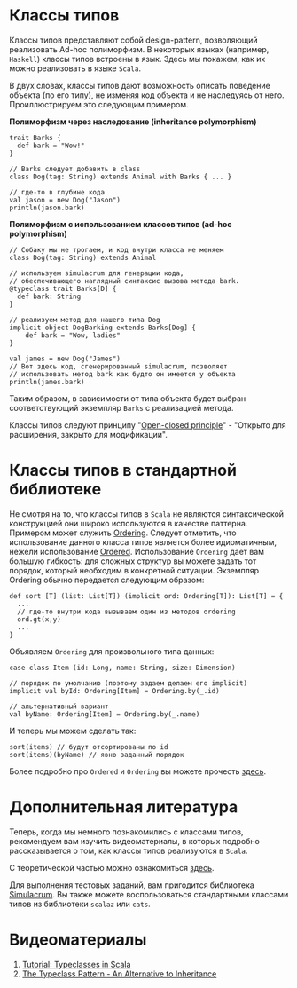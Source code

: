 Классы типов
============

Классы типов представляют собой design-pattern, позволяющий реализовать Ad-hoc
полиморфизм. В некоторых языках (например, `Haskell`) классы типов встроены в
язык. Здесь мы покажем, как их можно реализовать в языке `Scala`.

В двух словах, классы типов дают возможность описать поведение объекта
(по его типу), не изменяя код объекта и не наследуясь от него.
Проиллюстрируем это следующим примером.

**Полиморфизм через наследование (inheritance polymorphism)**

    trait Barks {
      def bark = "Wow!"
    }

    // Barks следует добавить в class
    class Dog(tag: String) extends Animal with Barks { ... }

    // где-то в глубине кода
    val jason = new Dog("Jason")
    println(jason.bark)

**Полиморфизм с использованием классов типов (ad-hoc polymorphism)**

    // Собаку мы не трогаем, и код внутри класса не меняем
    class Dog(tag: String) extends Animal

    // используем simulacrum для генерации кода,
    // обеспечивающего наглядный синтаксис вызова метода bark.
    @typeclass trait Barks[D] {
      def bark: String
    }

    // реализуем метод для нашего типа Dog
    implicit object DogBarking extends Barks[Dog] {
        def bark = "Wow, ladies"
    }

    val james = new Dog("James")
    // Вот здесь код, сгенерированный simulacrum, позволяет
    // использовать метод bark как будто он имеется у объекта
    println(james.bark)

Таким образом, в зависимости от типа объекта будет выбран соответствующий
экземпляр `Barks` с реализацией метода.

Классы типов следуют принципу "[Open-closed principle][open-closed]" -
"Открыто для расширения, закрыто для модификации".


Классы типов в стандартной библиотеке
=====================================
Не смотря на то, что классы типов в `Scala` не являются синтаксической
конструкцией они широко используются в качестве паттерна. Примером может
служить [Ordering][ordering]. Следует отметить, что использование данного
класса типов является более идиоматичным, нежели использование
[Ordered][ordered]. Использование `Ordering` дает вам большую гибкость:
для сложных структур вы можете задать тот порядок, который необходим
в конкретной ситуации. Экземпляр Ordering обычно передается следующим
образом:

    def sort [T] (list: List[T]) (implicit ord: Ordering[T]): List[T] = {
      ...
      // где-то внутри кода вызываем один из методов ordering
      ord.gt(x,y)
      ...
    }

Объявляем `Ordering` для произвольного типа данных:

    case class Item (id: Long, name: String, size: Dimension)

    // порядок по умолчанию (поэтому задаем делаем его implicit)
    implicit val byId: Ordering[Item] = Ordering.by(_.id)

    // альтернативный вариант
    val byName: Ordering[Item] = Ordering.by(_.name)

И теперь мы можем сделать так:

    sort(items) // будут отсортированы по id
    sort(items)(byName) // явно заданный порядок

Более подробно про `Ordered` и `Ordering` вы можете прочесть [здесь][both-ords].


Дополнительная литература
=========================
Теперь, когда мы немного познакомились с классами типов,
рекомендуем вам изучить видеоматериалы, в которых
подробно рассказывается о том, как классы типов реализуются в `Scala`.

С теоретической частью можно ознакомиться [здесь][tc-0].

Для выполнения тестовых заданий, вам пригодится библиотека [Simulacrum][simulacrum].
Вы также можете воспользоваться стандартными классами типов из библиотеки `scalaz` или `cats`.

Видеоматериалы
==============

1. [Tutorial: Typeclasses in Scala](https://www.youtube.com/watch?v=sVMES4RZF-8)
2. [The Typeclass Pattern - An Alternative to Inheritance](https://www.youtube.com/watch?v=CCsGHPxA9E0)

[ordering]: http://www.scala-lang.org/api/2.12.0/scala/math/Ordering.html
[ordered]: http://www.scala-lang.org/api/2.12.0/scala/math/Ordered.html
[both-ords]: http://like-a-boss.net/2012/07/30/ordering-and-ordered-in-scala.html
[tc-0]: https://engineering.sharethrough.com/blog/2015/05/18/type-classes-for-the-java-engineer/
[open-closed]: https://en.wikipedia.org/wiki/Open/closed_principle
[simulacrum]: https://github.com/mpilquist/simulacrum

